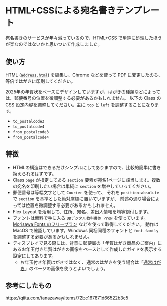 # HTML+CSSによる宛名書きテンプレート

宛名書きのサービスが年々減っているので、HTML+CSS で単純に処理したほうが楽なのではないかと思いついて作成しました。

## 使い方

HTML ([`address.html`](address.html)) を編集し、Chrome などを使って PDF に変更したのち、等倍ではがきに印刷してください。

2025年の年賀状をベースにデザインしていますが、はがきの種類などによっては、郵便番号の位置を微調整する必要があるかもしれません。
以下の Class の CSS 設定内容を調整してください。主に `top` と `left` を調整することになります。
- `to_postalcode3` 
- `to_postalcode4` 
- `from_postalcode3`
- `from_postalcode4`

## 特徴

- HTMLの構造はできるだけシンプルにしてありますので、比較的簡単に書き換えられるはずです。
- Class `page` が指定してある `section` 要素が宛名1ページに該当します。複数の宛名を印刷したい場合は単純に `section` を増やしていってください。
- 郵便番号は等幅文字として `Courier` を使って、
  それを `position:absolute` で `section` を基準とした絶対座標に置いていますが、
  前述の通り場合によっては位置を微調整する必要があるかもしれません。
- Flex Layout を活用して、住所、宛名、差出人情報を均等割付します。
- フォントは無料で手に入る `UDデジタル教科書体 ProN` を使っています。
  [Morisawa Fonts のフリープラン](https://morisawafonts.com/plans/free/) などを使って取得してください。
  動作は MacOS で確認しています。Windows 同梱同種のフォントと `font-family` を調整する必要があるかもしれません。
- ディスプレイで見る際には、背景に郵便局の「年賀はがき商品のご案内」にあるお年玉付き年賀はがきの画像をベースとして作成したガイドを表示する設定にしてあります。
  - お年玉付き年賀はがきではなく、通常のはがきを使う場合は「[通常はがき](https://www.post.japanpost.jp/service/standard/two/type/normal.html)」のページの画像を使うとよいでしょう。

## 参考にしたもの

https://qiita.com/tanazaway/items/72bc167871d66522b3c5
